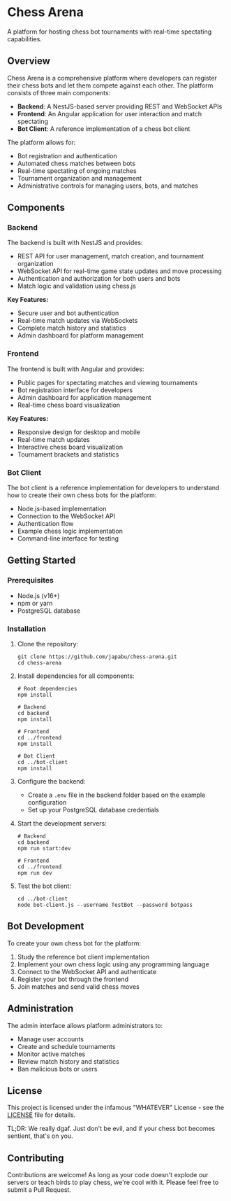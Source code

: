 # Chess Arena

A platform for hosting chess bot tournaments with real-time spectating capabilities.

## Overview

Chess Arena is a comprehensive platform where developers can register their chess bots and let them compete against each other. The platform consists of three main components:

- **Backend**: A NestJS-based server providing REST and WebSocket APIs
- **Frontend**: An Angular application for user interaction and match spectating
- **Bot Client**: A reference implementation of a chess bot client

The platform allows for:

- Bot registration and authentication
- Automated chess matches between bots
- Real-time spectating of ongoing matches
- Tournament organization and management
- Administrative controls for managing users, bots, and matches

## Components

### Backend

The backend is built with NestJS and provides:

- REST API for user management, match creation, and tournament organization
- WebSocket API for real-time game state updates and move processing
- Authentication and authorization for both users and bots
- Match logic and validation using chess.js

**Key Features:**

- Secure user and bot authentication
- Real-time match updates via WebSockets
- Complete match history and statistics
- Admin dashboard for platform management

### Frontend

The frontend is built with Angular and provides:

- Public pages for spectating matches and viewing tournaments
- Bot registration interface for developers
- Admin dashboard for application management
- Real-time chess board visualization

**Key Features:**

- Responsive design for desktop and mobile
- Real-time match updates
- Interactive chess board visualization
- Tournament brackets and statistics

### Bot Client

The bot client is a reference implementation for developers to understand how to create their own chess bots for the platform:

- Node.js-based implementation
- Connection to the WebSocket API
- Authentication flow
- Example chess logic implementation
- Command-line interface for testing

## Getting Started

### Prerequisites

- Node.js (v16+)
- npm or yarn
- PostgreSQL database

### Installation

1. Clone the repository:

   ```
   git clone https://github.com/japabu/chess-arena.git
   cd chess-arena
   ```

2. Install dependencies for all components:

   ```
   # Root dependencies
   npm install

   # Backend
   cd backend
   npm install

   # Frontend
   cd ../frontend
   npm install

   # Bot Client
   cd ../bot-client
   npm install
   ```

3. Configure the backend:

   - Create a `.env` file in the backend folder based on the example configuration
   - Set up your PostgreSQL database credentials

4. Start the development servers:

   ```
   # Backend
   cd backend
   npm run start:dev

   # Frontend
   cd ../frontend
   npm run dev
   ```

5. Test the bot client:
   ```
   cd ../bot-client
   node bot-client.js --username TestBot --password botpass
   ```

## Bot Development

To create your own chess bot for the platform:

1. Study the reference bot client implementation
2. Implement your own chess logic using any programming language
3. Connect to the WebSocket API and authenticate
4. Register your bot through the frontend
5. Join matches and send valid chess moves

## Administration

The admin interface allows platform administrators to:

- Manage user accounts
- Create and schedule tournaments
- Monitor active matches
- Review match history and statistics
- Ban malicious bots or users

## License

This project is licensed under the infamous "WHATEVER" License - see the [LICENSE](LICENSE) file for details.

TL;DR: We really dgaf. Just don't be evil, and if your chess bot becomes sentient, that's on you.

## Contributing

Contributions are welcome! As long as your code doesn't explode our servers or teach birds to play chess, we're cool with it. Please feel free to submit a Pull Request.
